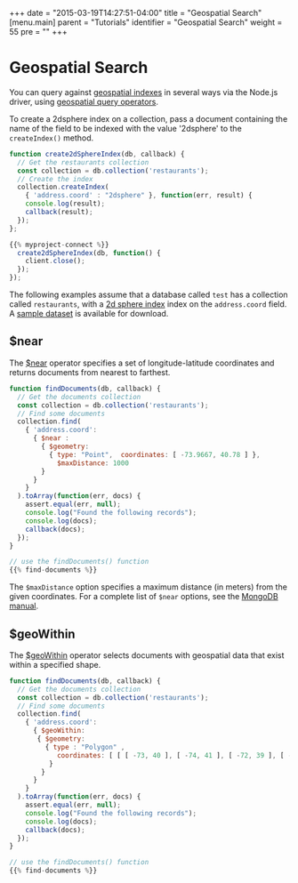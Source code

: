 +++
date = "2015-03-19T14:27:51-04:00"
title = "Geospatial Search"
[menu.main]
  parent = "Tutorials"
  identifier = "Geospatial Search"
  weight = 55
  pre = "<i class='fa'></i>"
+++

# Geospatial Search

You can query against [geospatial indexes](https://docs.mongodb.org/manual/applications/geospatial-indexes/)
in several ways via the Node.js driver, using [geospatial query operators](https://docs.mongodb.org/manual/reference/operator/query-geospatial/).

To create a 2dsphere index on a collection, pass a document containing the name of the
field to be indexed with the value '2dsphere' to the ``createIndex()`` method.

```js
function create2dSphereIndex(db, callback) {
  // Get the restaurants collection
  const collection = db.collection('restaurants');
  // Create the index
  collection.createIndex(
    { 'address.coord' : "2dsphere" }, function(err, result) {
    console.log(result);
    callback(result);
  });
};

{{% myproject-connect %}}
  create2dSphereIndex(db, function() {
    client.close();
  });
});

```

The following examples assume that a database called ``test`` has a
collection called ``restaurants``, with a [2d sphere index](https://docs.mongodb.org/manual/core/2dsphere/)
index on the ``address.coord`` field. A
[sample dataset](https://docs.mongodb.org/getting-started/node/import-data/) is available for download.

## $near

The [$near](https://docs.mongodb.org/manual/reference/operator/query/near/) operator specifies
a set of longitude-latitude coordinates and returns documents from nearest to farthest.

```js
function findDocuments(db, callback) {
  // Get the documents collection
  const collection = db.collection('restaurants');
  // Find some documents
  collection.find(
	{ 'address.coord':
	  { $near :
	    { $geometry:
	      { type: "Point",  coordinates: [ -73.9667, 40.78 ] },
	        $maxDistance: 1000
	    }
	  }
	}
  ).toArray(function(err, docs) {
    assert.equal(err, null);
    console.log("Found the following records");
    console.log(docs);
    callback(docs);
  });      
}

// use the findDocuments() function
{{% find-documents %}}
```

The ``$maxDistance`` option specifies a maximum distance (in meters) from the given
coordinates. For a complete list of ``$near`` options, see the
[MongoDB manual](https://docs.mongodb.org/manual/reference/operator/query/near/).

## $geoWithin

The [$geoWithin](https://docs.mongodb.org/manual/reference/operator/query/geoWithin/) operator
selects documents with geospatial data that exist within a specified shape.

```js
function findDocuments(db, callback) {
  // Get the documents collection
  const collection = db.collection('restaurants');
  // Find some documents
  collection.find(
    { 'address.coord':
      { $geoWithin:
 	   { $geometry:
 	     { type : "Polygon" ,
            coordinates: [ [ [ -73, 40 ], [ -74, 41 ], [ -72, 39 ], [ -73, 40 ] ] ]
          }
        }
      }
    }
  ).toArray(function(err, docs) {
    assert.equal(err, null);
    console.log("Found the following records");
    console.log(docs);
    callback(docs);
  });      
}

// use the findDocuments() function
{{% find-documents %}}
```
